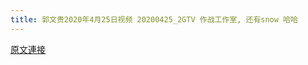 ```yaml
---
title: 郭文贵2020年4月25日视频 20200425_2GTV 作战工作室, 还有snow 哈哈
---
```


[原文連接](https://gnews.org/ThreadView/53479328)


